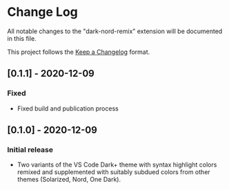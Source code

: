 # Change Log

All notable changes to the "dark-nord-remix" extension will be documented in this file.

This project follows the [Keep a Changelog](http://keepachangelog.com/) format.

## [0.1.1] - 2020-12-09
### Fixed
- Fixed build and publication process

## [0.1.0] - 2020-12-09
### Initial release
- Two variants of the VS Code Dark+ theme with syntax highlight colors remixed and supplemented with suitably subdued colors from other themes (Solarized, Nord, One Dark). 
